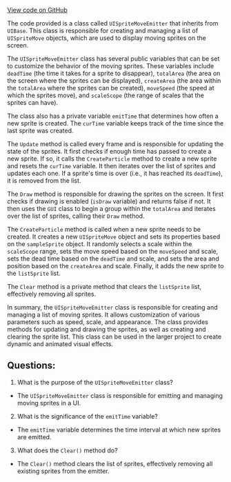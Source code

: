 [View code on GitHub](https://github.com/TieHaxJan/Brick-Force/Assembly-CSharp\UISpriteMoveEmitter.cs)

The code provided is a class called `UISpriteMoveEmitter` that inherits from `UIBase`. This class is responsible for creating and managing a list of `UISpriteMove` objects, which are used to display moving sprites on the screen.

The `UISpriteMoveEmitter` class has several public variables that can be set to customize the behavior of the moving sprites. These variables include `deadTime` (the time it takes for a sprite to disappear), `totalArea` (the area on the screen where the sprites can be displayed), `createArea` (the area within the `totalArea` where the sprites can be created), `moveSpeed` (the speed at which the sprites move), and `scaleScope` (the range of scales that the sprites can have).

The class also has a private variable `emitTime` that determines how often a new sprite is created. The `curTime` variable keeps track of the time since the last sprite was created.

The `Update` method is called every frame and is responsible for updating the state of the sprites. It first checks if enough time has passed to create a new sprite. If so, it calls the `CreateParticle` method to create a new sprite and resets the `curTime` variable. It then iterates over the list of sprites and updates each one. If a sprite's time is over (i.e., it has reached its `deadTime`), it is removed from the list.

The `Draw` method is responsible for drawing the sprites on the screen. It first checks if drawing is enabled (`isDraw` variable) and returns false if not. It then uses the `GUI` class to begin a group within the `totalArea` and iterates over the list of sprites, calling their `Draw` method.

The `CreateParticle` method is called when a new sprite needs to be created. It creates a new `UISpriteMove` object and sets its properties based on the `sampleSprite` object. It randomly selects a scale within the `scaleScope` range, sets the move speed based on the `moveSpeed` and scale, sets the dead time based on the `deadTime` and scale, and sets the area and position based on the `createArea` and scale. Finally, it adds the new sprite to the `listSprite` list.

The `Clear` method is a private method that clears the `listSprite` list, effectively removing all sprites.

In summary, the `UISpriteMoveEmitter` class is responsible for creating and managing a list of moving sprites. It allows customization of various parameters such as speed, scale, and appearance. The class provides methods for updating and drawing the sprites, as well as creating and clearing the sprite list. This class can be used in the larger project to create dynamic and animated visual effects.
## Questions: 
 1. What is the purpose of the `UISpriteMoveEmitter` class?
- The `UISpriteMoveEmitter` class is responsible for emitting and managing moving sprites in a UI.

2. What is the significance of the `emitTime` variable?
- The `emitTime` variable determines the time interval at which new sprites are emitted.

3. What does the `Clear()` method do?
- The `Clear()` method clears the list of sprites, effectively removing all existing sprites from the emitter.